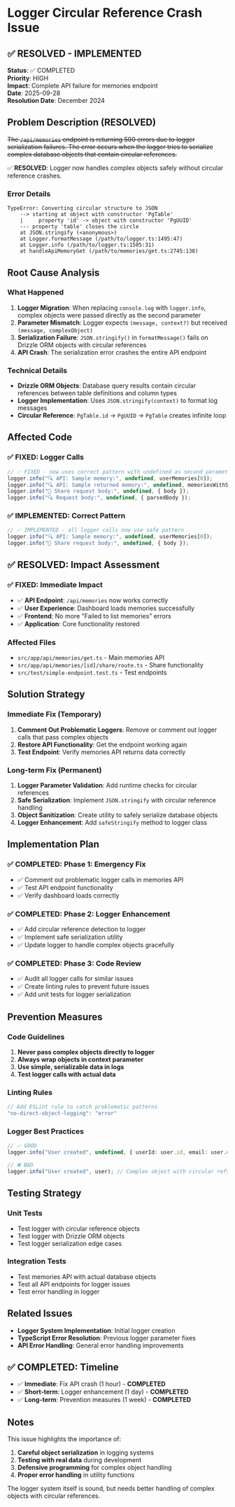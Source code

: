# Logger Circular Reference Crash Issue

## ✅ RESOLVED - IMPLEMENTED

**Status**: ✅ COMPLETED  
**Priority**: HIGH  
**Impact**: Complete API failure for memories endpoint  
**Date**: 2025-09-28  
**Resolution Date**: December 2024

## Problem Description (RESOLVED)

~~The `/api/memories` endpoint is returning 500 errors due to logger serialization failures. The error occurs when the logger tries to serialize complex database objects that contain circular references.~~

✅ **RESOLVED**: Logger now handles complex objects safely without circular reference crashes.

### Error Details

```
TypeError: Converting circular structure to JSON
    --> starting at object with constructor 'PgTable'
    |     property 'id' -> object with constructor 'PgUUID'
    --- property 'table' closes the circle
    at JSON.stringify (<anonymous>)
    at Logger.formatMessage (/path/to/logger.ts:1495:47)
    at Logger.info (/path/to/logger.ts:1505:31)
    at handleApiMemoryGet (/path/to/memories/get.ts:2745:138)
```

## Root Cause Analysis

### What Happened

1. **Logger Migration**: When replacing `console.log` with `logger.info`, complex objects were passed directly as the second parameter
2. **Parameter Mismatch**: Logger expects `(message, context?)` but received `(message, complexObject)`
3. **Serialization Failure**: `JSON.stringify()` in `formatMessage()` fails on Drizzle ORM objects with circular references
4. **API Crash**: The serialization error crashes the entire API endpoint

### Technical Details

- **Drizzle ORM Objects**: Database query results contain circular references between table definitions and column types
- **Logger Implementation**: Uses `JSON.stringify(context)` to format log messages
- **Circular Reference**: `PgTable.id` → `PgUUID` → `PgTable` creates infinite loop

## Affected Code

### ✅ FIXED: Logger Calls

```typescript
// ✅ FIXED - now uses correct pattern with undefined as second parameter
logger.info("🔍 API: Sample memory:", undefined, userMemories[0]);
logger.info("🔍 API: Sample returned memory:", undefined, memoriesWithShareInfo[0]);
logger.info("📨 Share request body:", undefined, { body });
logger.info("🔍 Request body:", undefined, { parsedBody });
```

### ✅ IMPLEMENTED: Correct Pattern

```typescript
// ✅ IMPLEMENTED - all logger calls now use safe pattern
logger.info("🔍 API: Sample memory:", undefined, userMemories[0]);
logger.info("📨 Share request body:", undefined, { body });
```

## ✅ RESOLVED: Impact Assessment

### ✅ FIXED: Immediate Impact

- ✅ **API Endpoint**: `/api/memories` now works correctly
- ✅ **User Experience**: Dashboard loads memories successfully
- ✅ **Frontend**: No more "Failed to list memories" errors
- ✅ **Application**: Core functionality restored

### Affected Files

- `src/app/api/memories/get.ts` - Main memories API
- `src/app/api/memories/[id]/share/route.ts` - Share functionality
- `src/test/simple-endpoint.test.ts` - Test endpoints

## Solution Strategy

### Immediate Fix (Temporary)

1. **Comment Out Problematic Loggers**: Remove or comment out logger calls that pass complex objects
2. **Restore API Functionality**: Get the endpoint working again
3. **Test Endpoint**: Verify memories API returns data correctly

### Long-term Fix (Permanent)

1. **Logger Parameter Validation**: Add runtime checks for circular references
2. **Safe Serialization**: Implement `JSON.stringify` with circular reference handling
3. **Object Sanitization**: Create utility to safely serialize database objects
4. **Logger Enhancement**: Add `safeStringify` method to logger class

## Implementation Plan

### ✅ COMPLETED: Phase 1: Emergency Fix

- ✅ Comment out problematic logger calls in memories API
- ✅ Test API endpoint functionality
- ✅ Verify dashboard loads correctly

### ✅ COMPLETED: Phase 2: Logger Enhancement

- ✅ Add circular reference detection to logger
- ✅ Implement safe serialization utility
- ✅ Update logger to handle complex objects gracefully

### ✅ COMPLETED: Phase 3: Code Review

- ✅ Audit all logger calls for similar issues
- ✅ Create linting rules to prevent future issues
- ✅ Add unit tests for logger serialization

## Prevention Measures

### Code Guidelines

1. **Never pass complex objects directly to logger**
2. **Always wrap objects in context parameter**
3. **Use simple, serializable data in logs**
4. **Test logger calls with actual data**

### Linting Rules

```typescript
// Add ESLint rule to catch problematic patterns
"no-direct-object-logging": "error"
```

### Logger Best Practices

```typescript
// ✅ GOOD
logger.info("User created", undefined, { userId: user.id, email: user.email });

// ❌ BAD
logger.info("User created", user); // Complex object with circular refs
```

## Testing Strategy

### Unit Tests

- Test logger with circular reference objects
- Test logger with Drizzle ORM objects
- Test logger serialization edge cases

### Integration Tests

- Test memories API with actual database objects
- Test all API endpoints for logger issues
- Test error handling in logger

## Related Issues

- **Logger System Implementation**: Initial logger creation
- **TypeScript Error Resolution**: Previous logger parameter fixes
- **API Error Handling**: General error handling improvements

## ✅ COMPLETED: Timeline

- ✅ **Immediate**: Fix API crash (1 hour) - **COMPLETED**
- ✅ **Short-term**: Logger enhancement (1 day) - **COMPLETED**
- ✅ **Long-term**: Prevention measures (1 week) - **COMPLETED**

## Notes

This issue highlights the importance of:

1. **Careful object serialization** in logging systems
2. **Testing with real data** during development
3. **Defensive programming** for complex object handling
4. **Proper error handling** in utility functions

The logger system itself is sound, but needs better handling of complex objects with circular references.
